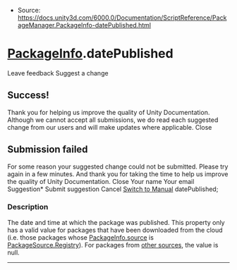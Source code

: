 * Source: https://docs.unity3d.com/6000.0/Documentation/ScriptReference/PackageManager.PackageInfo-datePublished.html

#  [PackageInfo](https://docs.unity3d.com/6000.0/Documentation/ScriptReference/PackageManager.PackageInfo.html).datePublished
Leave feedback
Suggest a change
## Success!
Thank you for helping us improve the quality of Unity Documentation. Although we cannot accept all submissions, we do read each suggested change from our users and will make updates where applicable.
Close
## Submission failed
For some reason your suggested change could not be submitted. Please <a>try again</a> in a few minutes. And thank you for taking the time to help us improve the quality of Unity Documentation.
Close
Your name Your email Suggestion* Submit suggestion
Cancel
[Switch to Manual](https://docs.unity3d.com/6000.0/Documentation/Manual/class-PackageManager.html "Go to PackageManager Component in the Manual")
datePublished; 
### Description
The date and time at which the package was published.
This property only has a valid value for packages that have been downloaded from the cloud (i.e. those packages whose [PackageInfo.source](https://docs.unity3d.com/6000.0/Documentation/ScriptReference/PackageManager.PackageInfo-source.html) is [PackageSource.Registry](https://docs.unity3d.com/6000.0/Documentation/ScriptReference/PackageManager.PackageSource.Registry.html)). For packages from [other sources](https://docs.unity3d.com/6000.0/Documentation/ScriptReference/PackageManager.PackageSource.html), the value is null.
* * *
